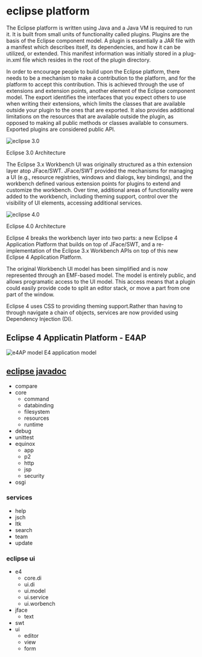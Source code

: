 # eclipse platform
The Eclipse platform is written using Java and a Java VM is required to run it. It is built from small units of functionality called plugins. 
Plugins are the basis of the Eclipse component model. A plugin is essentially a JAR file with a manifest which describes itself, 
its dependencies, and how it can be utilized, or extended. This manifest information was initially stored in a plug-in.xml file which 
resides in the root of the plugin directory. 

In order to encourage people to build upon the Eclipse platform, there needs to be a mechanism to make a contribution to the platform, and 
for the platform to accept this contribution. This is achieved through the use of extensions and extension points, another element of the 
Eclipse component model. The export identifies the interfaces that you expect others to use when writing their extensions, which limits 
the classes that are available outside your plugin to the ones that are exported. It also provides additional limitations on the resources 
that are available outside the plugin, as opposed to making all public methods or classes available to consumers. 
Exported plugins are considered public API.

![eclipse 3.0](https://www.aosabook.org/images/eclipse/rcp.png)

Eclipse 3.0 Architecture

The Eclipse 3.x Workbench UI was originally structured as a thin extension layer atop JFace/SWT. 
JFace/SWT provided the mechanisms for managing a UI (e.g., resource registries, windows and dialogs, key bindings), 
and the workbench defined various extension points for plugins to extend and customize the workbench. 
Over time, additional areas of functionality were added to the workbench, including theming support, control over 
the visibility of UI elements, accessing additional services.


![eclipse 4.0](https://wiki.eclipse.org/images/thumb/8/80/Eclipse_4_Architecture.png/640px-Eclipse_4_Architecture.png)

Eclipse 4.0 Architecture

Eclipse 4 breaks the workbench layer into two parts: a new Eclipse 4 Application Platform that builds on top of JFace/SWT, 
and a re-implementation of the Eclipse 3.x Workbench APIs on top of this new Eclipse 4 Application Platform. 

The original Workbench UI model has been simplified and is now represented through an EMF-based model. The model is 
entirely public, and allows programatic access to the UI model. This access means that a plugin could easily provide code 
to split an editor stack, or move a part from one part of the window.

Eclipse 4 uses CSS to providing theming support.Rather than having to through navigate a chain of objects, services are 
now provided using Dependency Injection (DI).


## Eclipse 4 Applicatin Platform - E4AP

![e4AP model](http://jaxenter.com/wp-content/uploads/2012/11/Eclipse-4-Workbench.png)
E4 application model

## [eclipse javadoc](https://javadoc.scijava.org/Eclipse/index.html)
- compare
- core
    - command
    - databinding
    - filesystem
    - resources
    - runtime
- debug
- unittest
- equinox
    - app
    - p2
    - http
    - jsp
    - security
- osgi

### services
- help
- jsch
- ltk
- search
- team
- update

### eclipse ui 
- e4
    - core.di
    - ui.di
    - ui.model
    - ui.service
    - ui.worbench
- jface
    - text
- swt
- ui
    - editor
    - view
    - form
